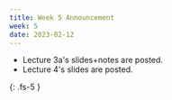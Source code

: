 ```yaml
---
title: Week 5 Announcement
week: 5
date: 2023-02-12
---
```


* Lecture 3a's slides+notes are posted.
* Lecture 4's slides are posted.

{: .fs-5 }
